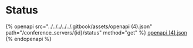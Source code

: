 # Status

{% openapi src="../../../../../.gitbook/assets/openapi (4).json" path="/conference_servers/{id}/status" method="get" %}
[openapi (4).json](<../../../../../.gitbook/assets/openapi (4).json>)
{% endopenapi %}
